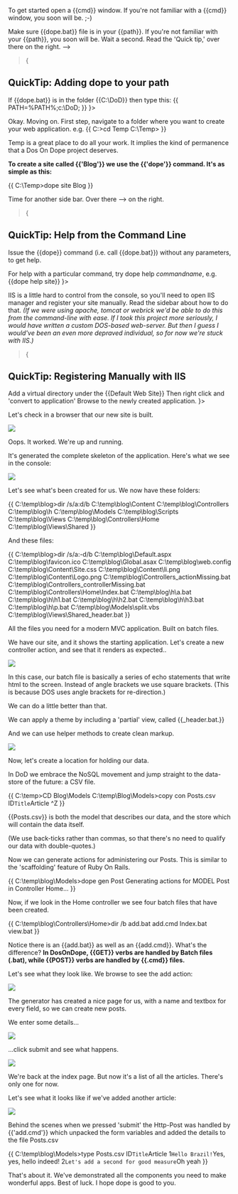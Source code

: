 To get started open a {{cmd}} window.
If you're not familiar with a {{cmd}} window, you soon will be. ;-)

Make sure {{dope.bat}} file is in your {{path}}.
If you're not familiar with your {{path}}, you soon will be.  Wait a second. Read the 'Quick tip,' over there on the right. -->

>{ 
## QuickTip: Adding dope to your path
If {{dope.bat}} is in the folder {{C:\DoD}} then type this:
{{
PATH=%PATH%;c:\DoD;
}}
}>

Okay. Moving on. 
First step, navigate to a folder where you want to create your web application.
e.g.
{{
C:\>cd Temp
C:\Temp>
}}

Temp is a great place to do all your work. It implies the kind of permanence that a Dos On Dope project deserves. 

**To create a site called {{'Blog'}} we use the {{'dope'}} command. It's as simple as this:**

{{
  C:\Temp>dope site Blog
}}

Time for another side bar. Over there --> on the right.
>{ 
## QuickTip: Help from the Command Line
Issue the {{dope}} command (i.e. call {{dope.bat}}) 
without any parameters, to get help. 

For help with a particular command, try
dope help _commandname_,
e.g.
{{dope help site}}
}>


IIS is a little hard to control from the console, so you'll need to open IIS manager and register your site manually. Read the sidebar about how to do that.
_(If we were using apache, tomcat or webrick we'd be able to do this from the command-line with ease.  If I took this project more seriously, I would have written a custom DOS-based web-server. But then I guess I would've been an even more depraved individual, so for now we're stuck with IIS.)_

>{ 
## QuickTip: Registering Manually with IIS
Add a virtual directory under the {{Default Web Site}}
Then right click and 'convert to application'
Browse to the newly created application. 
}>


Let's check in a browser that our new site is built.

![](GettingStarted_dod_congrats.png)

Oops. It worked. We're up and running.


It's generated the complete skeleton of the application. Here's what we see in the console:

![](GettingStarted_dope_site_blog_.png)

Let's see what's been created for us. We now have these folders:

{{
C:\temp\blog>dir /s/a:d/b
C:\temp\blog\Content
C:\temp\blog\Controllers
C:\temp\blog\h
C:\temp\blog\Models
C:\temp\blog\Scripts
C:\temp\blog\Views
C:\temp\blog\Controllers\Home
C:\temp\blog\Views\Shared
}}

And these files:

{{
C:\temp\blog>dir /s/a:-d/b
C:\temp\blog\Default.aspx
C:\temp\blog\favicon.ico
C:\temp\blog\Global.asax
C:\temp\blog\web.config
C:\temp\blog\Content\Site.css
C:\temp\blog\Content\li.png
C:\temp\blog\Content\Logo.png
C:\temp\blog\Controllers\_actionMissing.bat
C:\temp\blog\Controllers\_controllerMissing.bat
C:\temp\blog\Controllers\Home\Index.bat
C:\temp\blog\h\a.bat
C:\temp\blog\h\h1.bat
C:\temp\blog\h\h2.bat
C:\temp\blog\h\h3.bat
C:\temp\blog\h\p.bat
C:\temp\blog\Models\split.vbs
C:\temp\blog\Views\Shared\_header.bat
}}

All the files you need for a modern MVC application. Built on batch files.

We have our site, and it shows the starting application. Let's create a new controller action, and see that it renders as expected..

![](GettingStarted_about_action.png)

In this case, our batch file is basically a series of echo statements that write html to the screen. Instead of angle brackets we use square brackets. (This is because DOS uses angle brackets for re-direction.)

We can do a little better than that. 

We can apply a theme by including a 'partial' view, called {{_header.bat.}}

And we can use helper methods to create clean markup.

![](GettingStarted_about_improved.png)


Now, let's create a location for holding our data.

In DoD we embrace the NoSQL movement and jump straight to the data-store of the future: a CSV file.

{{
C:\temp>CD Blog\Models
C:\temp\Blog\Models>copy con Posts.csv
ID`Title`Article
^Z
}}


{{Posts.csv}} is both the model that describes our data, and the store which will contain the data itself.

(We use back-ticks rather than commas, so that there's no need to qualify our data with double-quotes.)

Now we can generate actions for administering our Posts. This is similar to the 'scaffolding' feature of Ruby On Rails.

{{
C:\temp\blog\Models>dope gen Post
Generating actions for MODEL Post in Controller Home...
}}

Now, if we look in the Home controller we see four batch files that have been created.

{{
C:\temp\blog\Controllers\Home>dir /b
add.bat
add.cmd
Index.bat
view.bat
}}

Notice there is an {{add.bat}} as well as an {{add.cmd}}. What's the difference? 
**In DosOnDope, {{GET}} verbs are handled by Batch files (.bat), while {{POST}} verbs are handled by {{.cmd}} files.**

Let's see what they look like. We browse to see the add action:


![](GettingStarted_dod_home_add.png)

The generator has created a nice page for us, with a name and textbox for every field, so we can create new posts.

We enter some details...

![](GettingStarted_dod_home_adding.png)

...click submit and see what happens.


![](GettingStarted_dod_home_index.png)

We're back at the index page. But now it's a list of all the articles. There's only one for now. 

Let's see what it looks like if we've added another article:

![](GettingStarted_dod_home_index_2.png)

Behind the scenes when we pressed 'submit' the Http-Post was handled by {{'add.cmd'}} which unpacked the form variables and added the details to the file Posts.csv

{{
C:\temp\blog\Models>type Posts.csv
ID`Title`Article
1`Hello Brazil!`Yes, yes, hello indeed!
2`Let's add a second for good measure`Oh yeah
}}

That's about it. We've demonstrated all the components you need to make wonderful apps. 
Best of luck. I hope dope is good to you.